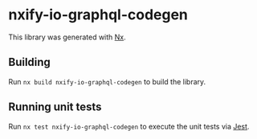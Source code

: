 # nxify-io-graphql-codegen

This library was generated with [Nx](https://nx.dev).

## Building

Run `nx build nxify-io-graphql-codegen` to build the library.

## Running unit tests

Run `nx test nxify-io-graphql-codegen` to execute the unit tests via [Jest](https://jestjs.io).
